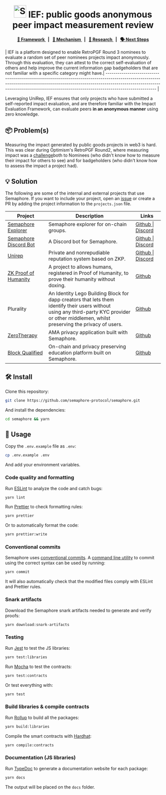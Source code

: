 <p align="center">
    <h1 align="center">
      <picture>
        <source media="(prefers-color-scheme: dark)" srcset="https://github.com/semaphore-protocol/website/blob/main/static/img/semaphore-icon-dark.svg">
        <source media="(prefers-color-scheme: light)" srcset="https://github.com/semaphore-protocol/website/blob/main/static/img/semaphore-icon.svg">
        <img width="40" alt="Semaphore icon." src="https://github.com/semaphore-protocol/website/blob/main/static/img/semaphore-icon.svg">
      </picture>
      IEF: public goods anonymous peer impact measurement review
    </h1>
</p>

<div align="center">
    <h4>
        <a href="/CONTRIBUTING.md">
            👥 Framework
        </a>
        <span>&nbsp;&nbsp;|&nbsp;&nbsp;</span>
        <a href="/CODE_OF_CONDUCT.md">
            🤝 Mechanism
        </a>
        <span>&nbsp;&nbsp;|&nbsp;&nbsp;</span>
        <a href="https://github.com/semaphore-protocol/semaphore/contribute">
            🔎 Research
        </a>
        <span>&nbsp;&nbsp;|&nbsp;&nbsp;</span>
        <a href="https://semaphore.appliedzkp.org/discord">
            🗣️ Next Steps
        </a>
    </h4>
</div>

| IEF is a platform designed to enable RetroPGF Round 3 nominees to evaluate a random set of peer nominees projects impact anonymously. 
Through this evaluation, they can attest to the correct self-evaluation of others and help improve the current information gap badgeholders that are not familiar with a specific category might have.| ------------------------------------------------------------------------------------------------------------------------------------------------------------------------------------------------------------------------------------------------------------------- |

Leveraging UniRep, IEF ensures that only projects who have submitted a self-reported impact evaluation, and are therefore familiar with the Impact Evaluation Framework, can evaluate peers **in an anonymous manner** using zero knowledge. 

## 📦 Problem(s)

Measuring the impact generated by public goods projects in web3 is hard. This was clear during Optimism's RetroPGF Round2, where measuring impact was a [challenge](https://optimism.mirror.xyz/7v1DehEY3dpRcYFhqWrVNc9Qj94H2L976LKlWH1FX-8)both to Nominees (who didn't know how to measure their impact for others to see) and for badgeholders (who didn't know how to assess the impact a project had).


## 💡 Solution

The following are some of the internal and external projects that use Semaphore. If you want to include your project, open an [issue](https://github.com/semaphore-protocol/semaphore/issues/new?assignees=&labels=documentation++%F0%9F%93%96&template=----project.md&title=) or create a PR by adding the project information to the `projects.json` file.

<table>
    <th>Project</th>
    <th>Description</th>
    <th>Links</th>
    <tbody>
        <tr>
            <td>
                <a href="https://explorer.semaphore.appliedzkp.org">
                    Semaphore Explorer
                </a>
            </td>
            <td>
                Semaphore explorer for on-chain groups.
            </td>
            <td>    
                <a href="https://github.com/semaphore-protocol/explorer">
                    Github
                </a>|
                <a href="https://semaphore.appliedzkp.org/discord">
                    Discord
                </a>
            </td>
        </tr>
        <tr>
            <td>
                <a href="https://discord.com/api/oauth2/authorize?client_id=1082429985496772628&permissions=1024&scope=bot">
                    Semaphore Discord Bot
                </a>
            </td>
            <td>
                A Discord bot for Semaphore.
            </td>
            <td>    
                <a href="https://github.com/semaphore-protocol/discord-bot">
                    Github
                </a>|
                <a href="https://semaphore.appliedzkp.org/discord">
                    Discord
                </a>
            </td>
        </tr>
        <tr>
            <td>
                <a href="https://developer.unirep.io">
                    Unirep
                </a>
            </td>
            <td>
                Private and nonrepudiable reputation system based on ZKP.
            </td>
            <td>    
                <a href="https://github.com/Unirep">
                    Github
                </a>|
                <a href="https://discord.gg/VzMMDJmYc5">
                    Discord
                </a>
            </td>
        </tr>
        <tr>
            <td>
                <a href="https://zk-proof-of-humanity.vercel.app">
                    ZK Proof of Humanity
                </a>
            </td>
            <td>
                A project to allows humans, registered in Proof of Humanity, to prove their humanity without doxing.
            </td>
            <td>    
                <a href="https://github.com/elmol/zk-proof-of-humanity">
                    Github
                </a>
            </td>
        </tr>
        <tr>
            <td>
                Plurality
            </td>
            <td>
                An Identity Lego Building Block for dapp creators that lets them identify their users without</br> using any third-party KYC provider or other middlemen, whilst preserving the privacy of users.
            </td>
            <td>    
                <a href="https://github.com/Web3-Plurality">
                    Github
                </a>
            </td>
        </tr>
        <tr>
            <td>
                <a href="https://zerotherapy.vercel.app">
                    ZeroTherapy
                </a>
            </td>
            <td>
                AMA privacy application built with Semaphore.
            </td>
            <td>    
                <a href="https://github.com/Pushpit07/ZeroTherapy">
                    Github
                </a>
            </td>
        </tr>
        <tr>
            <td>
                <a href="https://bq2.netlify.app/">
                    Block Qualified
                </a>
            </td>
            <td>
                On-chain and privacy preserving education platform built on Semaphore.
            </td>
            <td>    
                <a href="https://github.com/0xdeenz/bq2">
                    Github
                </a>
            </td>
        </tr>
    <tbody>
</table>

## 🛠 Install

Clone this repository:

```bash
git clone https://github.com/semaphore-protocol/semaphore.git
```

And install the dependencies:

```bash
cd semaphore && yarn
```

## 📜 Usage

Copy the `.env.example` file as `.env`:

```bash
cp .env.example .env
```

And add your environment variables.

### Code quality and formatting

Run [ESLint](https://eslint.org/) to analyze the code and catch bugs:

```bash
yarn lint
```

Run [Prettier](https://prettier.io/) to check formatting rules:

```bash
yarn prettier
```

Or to automatically format the code:

```bash
yarn prettier:write
```

### Conventional commits

Semaphore uses [conventional commits](https://www.conventionalcommits.org/en/v1.0.0/). A [command line utility](https://github.com/commitizen/cz-cli) to commit using the correct syntax can be used by running:

```bash
yarn commit
```

It will also automatically check that the modified files comply with ESLint and Prettier rules.

### Snark artifacts

Download the Semaphore snark artifacts needed to generate and verify proofs:

```bash
yarn download:snark-artifacts
```

### Testing

Run [Jest](https://jestjs.io/) to test the JS libraries:

```bash
yarn test:libraries
```

Run [Mocha](https://mochajs.org/) to test the contracts:

```bash
yarn test:contracts
```

Or test everything with:

```bash
yarn test
```

### Build libraries & compile contracts

Run [Rollup](https://www.rollupjs.org) to build all the packages:

```bash
yarn build:libraries
```

Compile the smart contracts with [Hardhat](https://hardhat.org/):

```bash
yarn compile:contracts
```

### Documentation (JS libraries)

Run [TypeDoc](https://typedoc.org/) to generate a documentation website for each package:

```bash
yarn docs
```

The output will be placed on the `docs` folder.
